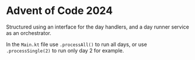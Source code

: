 # Advent of Code 2024

Structured using an interface for the day handlers,
and a day runner service as an orchestrator.

In the `Main.kt` file use `.processAll()` to run all days,
or use `.processSingle(2)` to run only day 2 for example. 